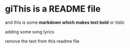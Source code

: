giThis is a README file
============

and this is some __markdown__
**which makes text bold** or *italic*

adding some song lyrics

remove the text from this readme file
